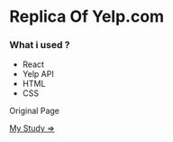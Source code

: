 <!DOCTYPE html>
<html>
    <body>
    <h1>Replica Of Yelp.com </h1>
        <h3>What i used ?</h3>
        <ul>
            <li>React</li>
            <li>Yelp API </li>
            <li>HTML</li>
            <li>CSS</li>
       </ul>
         <p>Original Page</p> 
         <p><a href="https://yelpreplica.herokuapp.com/">My Study  =></a></p>
            
</body>
</html>
